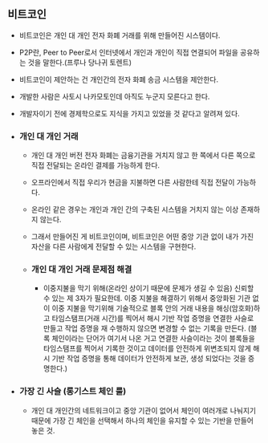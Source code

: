 ## 비트코인
- 비트코인은 개인 대 개인 전자 화폐 거래를 위해 만들어진 시스템이다.
- P2P란, Peer to Peer로서 인터넷에서 개인과 개인이 직접 연결되어 파일을 공유하는 것을 말한다.(프루나 당나귀 토렌트)
- 비트코인이 제안하는 건 개인간의 전자 화폐 송금 시스템을 제안한다.
- 개발한 사람은 사토시 나카모토인데 아직도 누군지 모른다고 한다.
- 개발자이기 전에 경제학으로도 지식을 가지고 있었을 것 같다고 알려져 있다.

 - ### 개인 대 개인 거래
   - 개인 대 개인 버전 전자 화폐는 금융기관을 거치지 않고 한 쪽에서 다른 쪽으로 직접 전달되는 온라인 결제를 가능하게 한다.
   - 오프라인에서 직접 우리가 현금을 지불하면 다른 사람한테 직접 전달이 가능하다.
   - 온라인 같은 경우는 개인과 개인 간의 구축된 시스템을 거치지 않는 이상 존재하지 않는다.
   - 그래서 만들어진 게 비트코인이며, 비트코인은 어떤 중앙 기관 없이 내가 가진 자산을 다른 사람에게 전달할 수 있는 시스템을 구현한다.
   
   - ### 개인 대 개인 거래 문제점 해결
     - 이중지불을 막기 위해(온라인 상이기 때문에 문제가 생길 수 있음) 신뢰할 수 있는 제 3자가 필요한데. 이중 지불을 해결하기 위해서 중앙화된 기관 없이 이중 지불을 막기위해 기술적으로 블록 안의 거래 내용을 해싱(암호화)하고 타임스탬프(거래 시간)를 찍어서 해시 기반 작업 증명을 연결한 사슬로 만들고 작업 증명을 재 수행하지 않으면 변경할 수 없는 기록을 만든다.
     (블록 체인이라는 단어가 여기서 나온 거고 연결한 사슬이라는 것이 블록들을 타임스탬프를 찍어서 기록한 것이고 데이터를 안전하게 위변조되지 않게 해시 기반 작업 증명을 통해 데이터가 안전하게 보관, 생성 되었다는 것을 증명한다.)
- ### 가장 긴 사슬 (롱기스트 체인 룰)
  - 개인 대 개인간의 네트워크이고 중앙 기관이 없어서 체인이 여러개로 나눠지기 때문에 가장 긴 체인을 선택해서 하나의 체인을 유지할 수 있는 기반을 만들어 놓은 것.








     